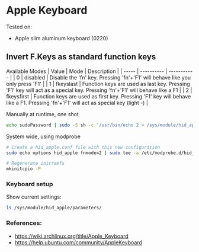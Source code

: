 # Apple Keyboard
Tested on:
- Apple slim aluminum keyboard (0220)


## Invert F.Keys as standard function keys
Available Modes
| Value | Mode       | Description |
| ----- | ---------- | ----------- |
| 0     | disabled   | Disable the 'fn' key. Pressing 'fn'+'F1' will behave like you only press 'F1' |
| 1     | fkeyslast  | Function keys are used as last key. Pressing 'F1' key will act as a special key. Pressing 'fn'+'F1' will behave like a F1 |
| 2     | fkeysfirst | Function keys are used as first key. Pressing 'F1' key will behave like a F1. Pressing 'fn'+'F1' will act as special key (light -) |

Manually at runtime, one shot
```sh
echo sudoPassword | sudo -S sh -c '/usr/bin/echo 2 > /sys/module/hid_apple/parameters/fnmode'
```

System wide, using modprobe
```sh
# Create a hid_apple.conf file with this new configuration
sudo echo options hid_apple fnmode=2 | sudo tee -a /etc/modprobe.d/hid_apple.conf

# Regenerate initramfs
mkinitcpio -P
```

### Keyboard setup
Show current settings:
```sh
ls /sys/module/hid_apple/parameters/
```

### References:
- https://wiki.archlinux.org/title/Apple_Keyboard
- https://help.ubuntu.com/community/AppleKeyboard
